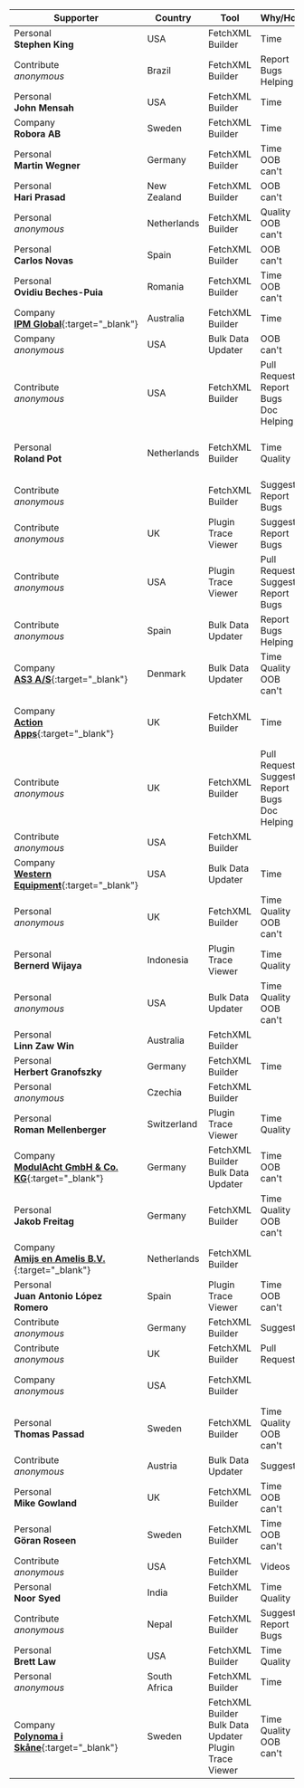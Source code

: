 Supporter|Country|Tool|Why/How|Users|When
---|---|---|---|---|---
Personal<br/>**Stephen King**|USA|FetchXML Builder|Time|Developer<br/>Customizer|April 2025
Contribute<br/>_anonymous_|Brazil|FetchXML Builder|Report Bugs<br/>Helping||April 2025
Personal<br/>**John Mensah**|USA|FetchXML Builder|Time|Developer|March 2025
Company<br/>**Robora AB**|Sweden|FetchXML Builder|Time|Customizer|March 2025
Personal<br/>**Martin Wegner**|Germany|FetchXML Builder|Time<br/>OOB can't|Developer<br/>Administrator|March 2025
Personal<br/>**Hari Prasad**|New Zealand|FetchXML Builder|OOB can't|Administrator|February 2025
Personal<br/>_anonymous_|Netherlands|FetchXML Builder|Quality<br/>OOB can't|Developer<br/>Customizer|February 2025
Personal<br/>**Carlos Novas**|Spain|FetchXML Builder|OOB can't|Developer|February 2025
Personal<br/>**Ovidiu Beches-Puia**|Romania|FetchXML Builder|Time<br/>OOB can't|Developer|February 2025
Company<br/>[**IPM Global**](https://www.ipmglobal.net/){:target="_blank"}|Australia|FetchXML Builder|Time|Developer<br/>Customizer|January 2025
Company<br/>_anonymous_|USA|Bulk Data Updater|OOB can't|Administrator|January 2025
Contribute<br/>_anonymous_|USA|FetchXML Builder|Pull Requests<br/>Report Bugs<br/>Doc<br/>Helping||January 2025
Personal<br/>**Roland Pot**|Netherlands|FetchXML Builder|Time<br/>Quality|Developer<br/>Customizer<br/>Administrator<br/>Support|January 2025
Contribute<br/>_anonymous_||FetchXML Builder|Suggests<br/>Report Bugs||January 2025
Contribute<br/>_anonymous_|UK|Plugin Trace Viewer|Suggests<br/>Report Bugs||January 2025
Contribute<br/>_anonymous_|USA|Plugin Trace Viewer|Pull Requests<br/>Suggests<br/>Report Bugs||January 2025
Contribute<br/>_anonymous_|Spain|Bulk Data Updater|Report Bugs<br/>Helping||December 2024
Company<br/>[**AS3 A/S**](https://as3.dk){:target="_blank"}|Denmark|Bulk Data Updater|Time<br/>Quality<br/>OOB can't|Developer<br/>Customizer<br/>Administrator|December 2024
Company<br/>[**Action Apps**](https://actionapps.co.uk/){:target="_blank"}|UK|FetchXML Builder|Time|Developer<br/>Customizer<br/>Administrator<br/>Support|December 2024
Contribute<br/>_anonymous_|UK|FetchXML Builder|Pull Requests<br/>Suggests<br/>Report Bugs<br/>Doc<br/>Helping||December 2024
Contribute<br/>_anonymous_|USA|FetchXML Builder|||December 2024
Company<br/>[**Western Equipment**](https://west-equip.com){:target="_blank"}|USA|Bulk Data Updater|Time|Developer<br/>Customizer|December 2024
Personal<br/>_anonymous_|UK|FetchXML Builder|Time<br/>Quality<br/>OOB can't|Developer<br/>Customizer<br/>Administrator|December 2024
Personal<br/>**Bernerd Wijaya**|Indonesia|Plugin Trace Viewer|Time<br/>Quality|Administrator<br/>Support|November 2024
Personal<br/>_anonymous_|USA|Bulk Data Updater|Time<br/>Quality<br/>OOB can't|Developer|November 2024
Personal<br/>**Linn Zaw Win**|Australia|FetchXML Builder||Developer|November 2024
Personal<br/>**Herbert Granofszky**|Germany|FetchXML Builder|Time|Developer|November 2024
Personal<br/>_anonymous_|Czechia| FetchXML Builder||Developer|November 2024
Personal<br/>**Roman Mellenberger**|Switzerland|Plugin Trace Viewer|Time<br/>Quality|Developer<br/>Customizer<br/>Administrator|November 2024
Company<br/>[**ModulAcht GmbH & Co. KG**](https://www.modulacht.de/){:target="_blank"}|Germany| FetchXML Builder<br/>Bulk Data Updater|Time<br/>OOB can't|Developer<br/>Administrator|November 2024
Personal<br/>**Jakob Freitag**|Germany|FetchXML Builder|Time<br/>Quality<br/>OOB can't|Developer<br/>Customizer<br/>Administrator|October 2024
Company<br/>[**Amijs en Amelis B.V.**](https://www.amijsenamelis.com){:target="_blank"}|Netherlands|FetchXML Builder|||October 2024
Personal<br/>**Juan Antonio López Romero**|Spain|Plugin Trace Viewer|Time<br/>OOB can't|Developer|October 2024
Contribute<br/>_anonymous_|Germany|FetchXML Builder|Suggests||October 2024
Contribute<br/>_anonymous_|UK|FetchXML Builder|Pull Requests||October 2024
Company<br/>_anonymous_|USA|FetchXML Builder||Customizer<br/>Administrator<br/>EndUser|October 2024
Personal<br/>**Thomas Passad**|Sweden|FetchXML Builder|Time<br/>Quality<br/>OOB can't|Customizer<br/>Administrator<br/>EndUser|October 2024
Contribute<br/>_anonymous_|Austria|Bulk Data Updater|Suggests||October 2024
Personal<br/>**Mike Gowland**|UK|FetchXML Builder|Time<br/>OOB can't||October 2024
Personal<br/>**Göran Roseen**|Sweden|FetchXML Builder|Time<br/>OOB can't|Developer|October 2024
Contribute<br/>_anonymous_|USA|FetchXML Builder|Videos||September 2024
Personal<br/>**Noor Syed**|India|FetchXML Builder|Time<br/>Quality|Developer|September 2024
Contribute<br/>_anonymous_|Nepal|FetchXML Builder|Suggests<br/>Report Bugs||September 2024
Personal<br/>**Brett Law**|USA|FetchXML Builder|Time<br/>Quality|Developer|September 2024
Personal<br/>_anonymous_|South Africa|FetchXML Builder|Time|Customizer|September 2024
Company<br/>[**Polynoma i Skåne**](https://polynomait.se){:target="_blank"}|Sweden| FetchXML Builder<br/>Bulk Data Updater<br/>Plugin Trace Viewer|Time<br/>Quality<br/>OOB can't|Developer|August 2024
